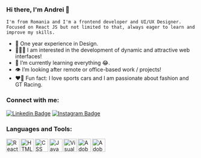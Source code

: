 ### Hi there, I'm Andrei 👋

    I'm from Romania and I'm a frontend developer and UI/UX Designer. Focused on React JS but not limited to that, always eager to learn and improve my skills.

- 🎨 One year experience in Design.
- 🧑🏽‍💻 I am interested in the development of dynamic and attractive web interfaces!
- 🌱 I’m currently learning everything 😂.
- 👁️ I’m looking after remote or office-based work / projects!
- ❤️‍🔥 Fun fact: I love sports cars and I am passionate about fashion and GT Racing.

### Connect with me:

[![Linkedin Badge](https://img.shields.io/badge/Turcu_Andrei-blue?style=flat-square&logo=Linkedin&logoColor=white&link=https://www.linkedin.com/in/popescu-andrei-bb960620a/)](https://www.linkedin.com/in/turcuandrei/)
[![Instagram Badge](https://img.shields.io/badge/turcuatr-cd486b?style=flat-square&logo=Instagram&logoColor=white&link=https://www.instagram.com/popica___/)](https://www.instagram.com/turcuatr/)

### Languages and Tools:

<img align="left" alt="React js" width="35px" src="https://github.com/atr55/atr55/assets/129383573/4593127f-44f6-4442-92a1-8e637a40d741" />
<img align="left" alt="HTML" width="35px" src="https://github.com/atr55/atr55/assets/129383573/f8630333-b3be-474e-b737-349841c22326" />
<img align="left" alt="CSS" width="35px" src="https://github.com/atr55/atr55/assets/129383573/a883d599-c265-4afb-8446-3a461bd49ef6" />
<img align="left" alt="JavaScript" width="35px" src="https://github.com/atr55/atr55/assets/129383573/a478cf56-d3e3-4377-86d3-4164365b9daf" />
<img align="left" alt="Visual Studio Code" width="35px" src="https://github.com/atr55/atr55/assets/129383573/4d897f28-ba01-4626-ae26-6bf64e22424c" />
<img align="left" alt="Adobe XD" width="35px" src="https://github.com/atr55/atr55/assets/129383573/f60c5c75-9d00-476e-8f1d-d465a586b965" />
<img align="left" alt="Adobe Illustrator" width="35px" src="https://github.com/atr55/atr55/assets/129383573/3431773b-e6c2-472b-a97c-e9bef57d22d3" />
